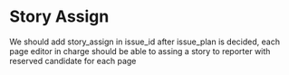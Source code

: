 
# Story Assign

We should add story_assign in issue_id
      after issue_plan is decided, each page editor in charge should be able to assing a story to reporter
      with reserved candidate for each page
